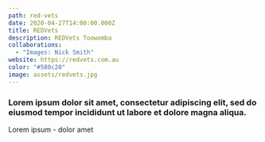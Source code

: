 ```yaml
---
path: red-vets
date: 2020-04-27T14:00:00.000Z
title: REDVets
description: REDVets Toowomba
collaborations:
  - "Images: Nick Smith"
website: https://redvets.com.au
color: "#580c20"
image: assets/redvets.jpg
---
```

### Lorem ipsum dolor sit amet, consectetur adipiscing elit, sed do eiusmod tempor incididunt ut labore et dolore magna aliqua. 

Lorem ipsum - dolor amet
